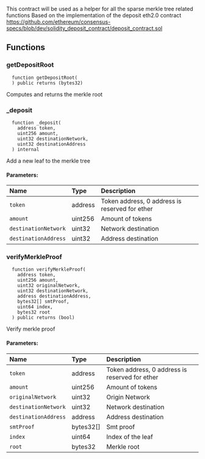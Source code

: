 This contract will be used as a helper for all the sparse merkle tree related functions
Based on the implementation of the deposit eth2.0 contract https://github.com/ethereum/consensus-specs/blob/dev/solidity_deposit_contract/deposit_contract.sol


## Functions
### getDepositRoot
```solidity
  function getDepositRoot(
  ) public returns (bytes32)
```
Computes and returns the merkle root



### _deposit
```solidity
  function _deposit(
    address token,
    uint256 amount,
    uint32 destinationNetwork,
    uint32 destinationAddress
  ) internal
```
Add a new leaf to the merkle tree


#### Parameters:
| Name | Type | Description                                                          |
| :--- | :--- | :------------------------------------------------------------------- |
|`token` | address | Token address, 0 address is reserved for ether
|`amount` | uint256 | Amount of tokens
|`destinationNetwork` | uint32 | Network destination
|`destinationAddress` | uint32 | Address destination

### verifyMerkleProof
```solidity
  function verifyMerkleProof(
    address token,
    uint256 amount,
    uint32 originalNetwork,
    uint32 destinationNetwork,
    address destinationAddress,
    bytes32[] smtProof,
    uint64 index,
    bytes32 root
  ) public returns (bool)
```
Verify merkle proof


#### Parameters:
| Name | Type | Description                                                          |
| :--- | :--- | :------------------------------------------------------------------- |
|`token` | address |  Token address, 0 address is reserved for ether
|`amount` | uint256 | Amount of tokens
|`originalNetwork` | uint32 | Origin Network
|`destinationNetwork` | uint32 | Network destination
|`destinationAddress` | address | Address destination
|`smtProof` | bytes32[] | Smt proof
|`index` | uint64 | Index of the leaf
|`root` | bytes32 | Merkle root

